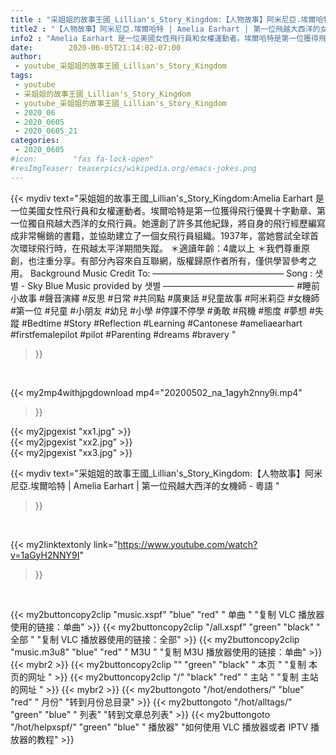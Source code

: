 ```yaml
---
title : "采姐姐的故事王國_Lillian's_Story_Kingdom:【人物故事】阿米尼亞.埃爾哈特 | Amelia Earhart | 第一位飛越大西洋的女機師 - 粵語 "
title2 : "【人物故事】阿米尼亞.埃爾哈特 | Amelia Earhart | 第一位飛越大西洋的女機師 - 粵語 "
info2 : "Amelia Earhart 是一位美國女性飛行員和女權運動者。埃爾哈特是第一位獲得飛行優異十字勳章、第一位獨自飛越大西洋的女飛行員。她還創了許多其他紀錄，將自身的飛行經歷編寫成非常暢銷的書籍，並協助建立了一個女飛行員組織。1937年，當她嘗試全球首次環球飛行時，在飛越太平洋期間失蹤。  ＊適讀年齡：4歲以上  ＊我們尊重原創，也注重分享。有部分內容來自互聯網，版權歸原作者所有，僅供學習參考之用。  Background Music Credit To: –––––––––––––––––––––––––––––– Song : 샛별 - Sky Blue Music provided by 샛별 ––––––––––––––––––––––––––––––  #睡前小故事 #聲音演繹 #反思 #日常 #共同點 #廣東話 #兒童故事 #阿米莉亞 #女機師 #第一位 #兒童 #小朋友 #幼兒 #小學 #停課不停學 #勇敢 #飛機 #態度 #夢想 #失蹤  #Bedtime #Story #Reflection #Learning #Cantonese #ameliaearhart #firstfemalepilot #pilot #Parenting #dreams #bravery "
date:        2020-06-05T21:14:02-07:00
author:
 - youtube_采姐姐的故事王國_Lillian's_Story_Kingdom
tags:
 - youtube
 - 采姐姐的故事王國_Lillian's_Story_Kingdom
 - youtube_采姐姐的故事王國_Lillian's_Story_Kingdom
 - 2020_06
 - 2020_0605
 - 2020_0605_21
categories:
 - 2020_0605
#icon:        "fas fa-lock-open"
#resImgTeaser: teaserpics/wikipedia.org/emacs-jokes.png
---
```


{{< mydiv text="采姐姐的故事王國_Lillian's_Story_Kingdom:Amelia Earhart 是一位美國女性飛行員和女權運動者。埃爾哈特是第一位獲得飛行優異十字勳章、第一位獨自飛越大西洋的女飛行員。她還創了許多其他紀錄，將自身的飛行經歷編寫成非常暢銷的書籍，並協助建立了一個女飛行員組織。1937年，當她嘗試全球首次環球飛行時，在飛越太平洋期間失蹤。  ＊適讀年齡：4歲以上  ＊我們尊重原創，也注重分享。有部分內容來自互聯網，版權歸原作者所有，僅供學習參考之用。  Background Music Credit To: –––––––––––––––––––––––––––––– Song : 샛별 - Sky Blue Music provided by 샛별 ––––––––––––––––––––––––––––––  #睡前小故事 #聲音演繹 #反思 #日常 #共同點 #廣東話 #兒童故事 #阿米莉亞 #女機師 #第一位 #兒童 #小朋友 #幼兒 #小學 #停課不停學 #勇敢 #飛機 #態度 #夢想 #失蹤  #Bedtime #Story #Reflection #Learning #Cantonese #ameliaearhart #firstfemalepilot #pilot #Parenting #dreams #bravery "
>}}
<br>


{{< my2mp4withjpgdownload mp4="20200502_na_1agyh2nny9i.mp4"
>}}

{{< my2jpgexist "xx1.jpg" >}}<br>
{{< my2jpgexist "xx2.jpg" >}}<br>
{{< my2jpgexist "xx3.jpg" >}}<br>



{{< mydiv text="采姐姐的故事王國_Lillian's_Story_Kingdom:【人物故事】阿米尼亞.埃爾哈特 | Amelia Earhart | 第一位飛越大西洋的女機師 - 粵語 "
>}}
<br>

{{< my2linktextonly link="https://www.youtube.com/watch?v=1aGyH2NNY9I"
>}}


<br>

{{< my2buttoncopy2clip "music.xspf"        "blue"   "red"    " 单曲 "  "复制 VLC 播放器使用的链接：单曲" >}} {{< my2buttoncopy2clip "/all.xspf"         "green"  "black"  " 全部 "  "复制 VLC 播放器使用的链接：全部" >}} {{< my2buttoncopy2clip "music.m3u8"        "blue"   "red"    " M3U  "    "复制 M3U 播放器使用的链接：单曲" >}} {{< mybr2 >}} {{< my2buttoncopy2clip ""                  "green"  "black"  " 本页 "    "复制 本页的网址 " >}} {{< my2buttoncopy2clip "/"                 "black"  "red"    " 主站 "    "复制 主站的网址 " >}} {{< mybr2 >}} {{< my2buttongoto      "/hot/endothers/"   "blue"   "red"    " 月份"   "转到月份总目录" >}} {{< my2buttongoto      "/hot/alltags/"     "green"  "blue"   " 列表"   "转到文章总列表" >}} {{< my2buttongoto      "/hot/helpxspf/"    "green"  "blue"   " 播放器" "如何使用 VLC 播放器或者 IPTV 播放器的教程" >}} 
